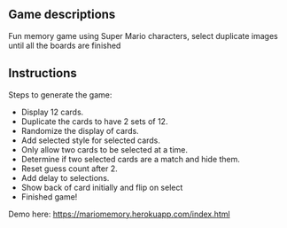 ## Game descriptions
Fun memory game using Super Mario characters, select duplicate images until all the boards are finished

## Instructions

Steps to generate the game:

- Display 12 cards.
- Duplicate the cards to have 2 sets of 12.
- Randomize the display of cards.
- Add selected style for selected cards.
- Only allow two cards to be selected at a time.
- Determine if two selected cards are a match and hide them.
- Reset guess count after 2.
- Add delay to selections.
- Show back of card initially and flip on select
- Finished game!

Demo here: https://mariomemory.herokuapp.com/index.html
